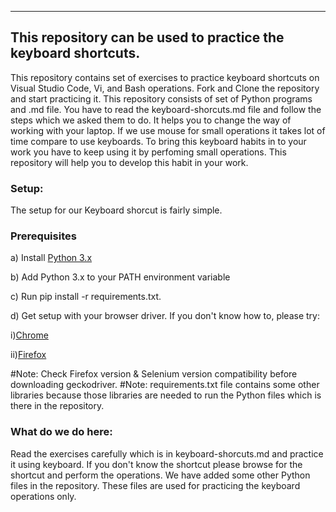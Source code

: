 --------
This repository can be used to practice the keyboard shortcuts.
--------

This repository contains set of exercises to practice keyboard shortcuts on Visual Studio Code, Vi, and Bash operations. Fork and Clone the repository and start practicing it. This repository consists of set of Python programs and .md file. You have to read the keyboard-shorcuts.md file and follow the steps which we asked them to do. It helps you to change the way of working with your laptop. If we use mouse for small operations it takes lot of time compare to use keyboards. To bring this keyboard habits in to your work you have to keep using it by perfoming small operations. This repository will help you to develop this habit in your work.


<h3>Setup:</h3>
The setup for our Keyboard shorcut is fairly simple. 

<h3>Prerequisites</h3>

a) Install [Python 3.x](https://www.python.org/downloads)

b) Add Python 3.x to your PATH environment variable

c) Run pip install -r requirements.txt.  

d) Get setup with your browser driver. If you don't know how to, please try:

   i)[Chrome](https://chromedriver.chromium.org/downloads)
  
   ii)[Firefox](https://github.com/mozilla/geckodriver/releases)
 
#Note: Check Firefox version & Selenium version compatibility before downloading geckodriver.
#Note: requirements.txt file contains some other libraries because those libraries are needed to run the Python files which is there in the repository.

<h3>What do we do here:</h3>

<p>Read the exercises carefully which is in keyboard-shorcuts.md and practice it using keyboard. If you don't know the shortcut please browse for the shortcut and perform the operations. We have added some other Python files in the repository. These files are used for practicing the keyboard operations only. </p>

